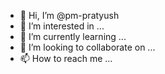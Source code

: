 - 👋 Hi, I’m @pm-pratyush
- 👀 I’m interested in ...
- 🌱 I’m currently learning ...
- 💞️ I’m looking to collaborate on ...
- 📫 How to reach me ...

<!---
pm-pratyush/pm-pratyush is a ✨ special ✨ repository because its `README.md` (this file) appears on your GitHub profile.
You can click the Preview link to take a look at your changes.
--->
